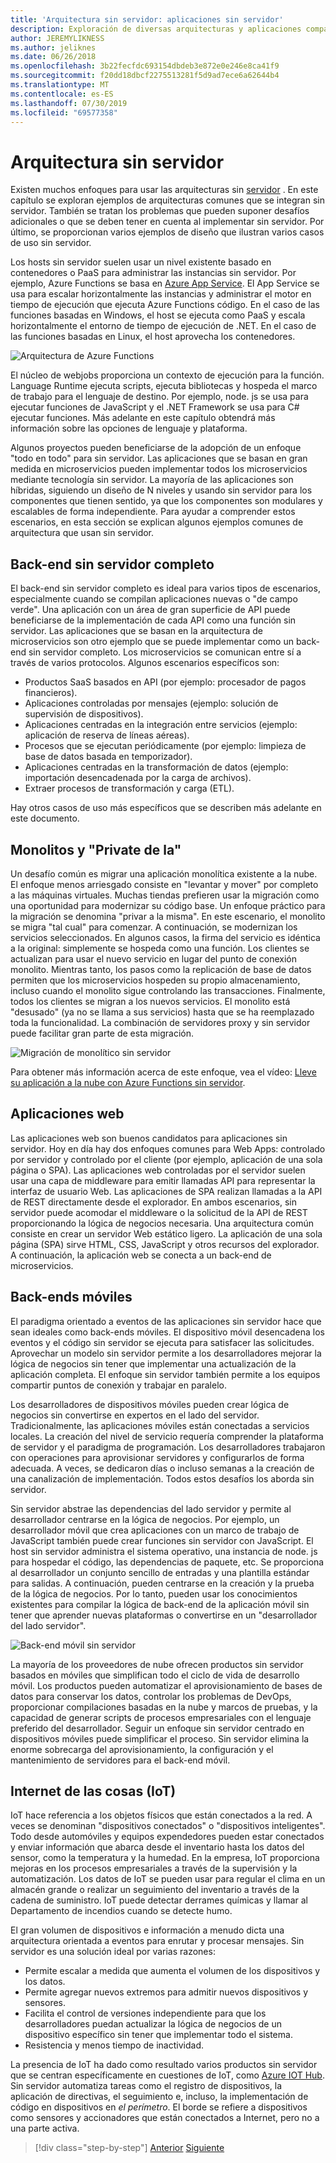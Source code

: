 ```yaml
---
title: 'Arquitectura sin servidor: aplicaciones sin servidor'
description: Exploración de diversas arquitecturas y aplicaciones compatibles con las arquitecturas sin servidor, como Web Apps, Mobile y IoT.
author: JEREMYLIKNESS
ms.author: jeliknes
ms.date: 06/26/2018
ms.openlocfilehash: 3b22fecfdc693154dbdeb3e872e0e246e8ca41f9
ms.sourcegitcommit: f20dd18dbcf2275513281f5d9ad7ece6a62644b4
ms.translationtype: MT
ms.contentlocale: es-ES
ms.lasthandoff: 07/30/2019
ms.locfileid: "69577358"
---
```

# <a name="serverless-architecture"></a>Arquitectura sin servidor

Existen muchos enfoques para usar las arquitecturas sin [servidor](https://azure.com/serverless) . En este capítulo se exploran ejemplos de arquitecturas comunes que se integran sin servidor. También se tratan los problemas que pueden suponer desafíos adicionales o que se deben tener en cuenta al implementar sin servidor. Por último, se proporcionan varios ejemplos de diseño que ilustran varios casos de uso sin servidor.

Los hosts sin servidor suelen usar un nivel existente basado en contenedores o PaaS para administrar las instancias sin servidor. Por ejemplo, Azure Functions se basa en [Azure App Service](https://docs.microsoft.com/azure/app-service/). El App Service se usa para escalar horizontalmente las instancias y administrar el motor en tiempo de ejecución que ejecuta Azure Functions código. En el caso de las funciones basadas en Windows, el host se ejecuta como PaaS y escala horizontalmente el entorno de tiempo de ejecución de .NET. En el caso de las funciones basadas en Linux, el host aprovecha los contenedores.

![Arquitectura de Azure Functions](./media/azure-functions-architecture.png)

El núcleo de webjobs proporciona un contexto de ejecución para la función. Language Runtime ejecuta scripts, ejecuta bibliotecas y hospeda el marco de trabajo para el lenguaje de destino. Por ejemplo, node. js se usa para ejecutar funciones de JavaScript y el .NET Framework se usa para C# ejecutar funciones. Más adelante en este capítulo obtendrá más información sobre las opciones de lenguaje y plataforma.

Algunos proyectos pueden beneficiarse de la adopción de un enfoque "todo en todo" para sin servidor. Las aplicaciones que se basan en gran medida en microservicios pueden implementar todos los microservicios mediante tecnología sin servidor. La mayoría de las aplicaciones son híbridas, siguiendo un diseño de N niveles y usando sin servidor para los componentes que tienen sentido, ya que los componentes son modulares y escalables de forma independiente. Para ayudar a comprender estos escenarios, en esta sección se explican algunos ejemplos comunes de arquitectura que usan sin servidor.

## <a name="full-serverless-back-end"></a>Back-end sin servidor completo

El back-end sin servidor completo es ideal para varios tipos de escenarios, especialmente cuando se compilan aplicaciones nuevas o "de campo verde". Una aplicación con un área de gran superficie de API puede beneficiarse de la implementación de cada API como una función sin servidor. Las aplicaciones que se basan en la arquitectura de microservicios son otro ejemplo que se puede implementar como un back-end sin servidor completo. Los microservicios se comunican entre sí a través de varios protocolos. Algunos escenarios específicos son:

* Productos SaaS basados en API (por ejemplo: procesador de pagos financieros).
* Aplicaciones controladas por mensajes (ejemplo: solución de supervisión de dispositivos).
* Aplicaciones centradas en la integración entre servicios (ejemplo: aplicación de reserva de líneas aéreas).
* Procesos que se ejecutan periódicamente (por ejemplo: limpieza de base de datos basada en temporizador).
* Aplicaciones centradas en la transformación de datos (ejemplo: importación desencadenada por la carga de archivos).
* Extraer procesos de transformación y carga (ETL).

Hay otros casos de uso más específicos que se describen más adelante en este documento.

## <a name="monoliths-and-starving-the-beast"></a>Monolitos y "Private de la"

Un desafío común es migrar una aplicación monolítica existente a la nube. El enfoque menos arriesgado consiste en "levantar y mover" por completo a las máquinas virtuales. Muchas tiendas prefieren usar la migración como una oportunidad para modernizar su código base. Un enfoque práctico para la migración se denomina "privar a la misma". En este escenario, el monolito se migra "tal cual" para comenzar. A continuación, se modernizan los servicios seleccionados. En algunos casos, la firma del servicio es idéntica a la original: simplemente se hospeda como una función. Los clientes se actualizan para usar el nuevo servicio en lugar del punto de conexión monolito. Mientras tanto, los pasos como la replicación de base de datos permiten que los microservicios hospeden su propio almacenamiento, incluso cuando el monolito sigue controlando las transacciones. Finalmente, todos los clientes se migran a los nuevos servicios. El monolito está "desusado" (ya no se llama a sus servicios) hasta que se ha reemplazado toda la funcionalidad. La combinación de servidores proxy y sin servidor puede facilitar gran parte de esta migración.

![Migración de monolítico sin servidor](./media/serverless-monolith-migration.png)

Para obtener más información acerca de este enfoque, vea el vídeo: [Lleve su aplicación a la nube con Azure Functions sin servidor](https://channel9.msdn.com/Events/Connect/2017/E102).

## <a name="web-apps"></a>Aplicaciones web

Las aplicaciones web son buenos candidatos para aplicaciones sin servidor. Hoy en día hay dos enfoques comunes para Web Apps: controlado por servidor y controlado por el cliente (por ejemplo, aplicación de una sola página o SPA). Las aplicaciones web controladas por el servidor suelen usar una capa de middleware para emitir llamadas API para representar la interfaz de usuario Web. Las aplicaciones de SPA realizan llamadas a la API de REST directamente desde el explorador. En ambos escenarios, sin servidor puede acomodar el middleware o la solicitud de la API de REST proporcionando la lógica de negocios necesaria. Una arquitectura común consiste en crear un servidor Web estático ligero. La aplicación de una sola página (SPA) sirve HTML, CSS, JavaScript y otros recursos del explorador. A continuación, la aplicación web se conecta a un back-end de microservicios.

## <a name="mobile-back-ends"></a>Back-ends móviles

El paradigma orientado a eventos de las aplicaciones sin servidor hace que sean ideales como back-ends móviles. El dispositivo móvil desencadena los eventos y el código sin servidor se ejecuta para satisfacer las solicitudes. Aprovechar un modelo sin servidor permite a los desarrolladores mejorar la lógica de negocios sin tener que implementar una actualización de la aplicación completa. El enfoque sin servidor también permite a los equipos compartir puntos de conexión y trabajar en paralelo.

Los desarrolladores de dispositivos móviles pueden crear lógica de negocios sin convertirse en expertos en el lado del servidor. Tradicionalmente, las aplicaciones móviles están conectadas a servicios locales. La creación del nivel de servicio requería comprender la plataforma de servidor y el paradigma de programación. Los desarrolladores trabajaron con operaciones para aprovisionar servidores y configurarlos de forma adecuada. A veces, se dedicaron días o incluso semanas a la creación de una canalización de implementación. Todos estos desafíos los aborda sin servidor.

Sin servidor abstrae las dependencias del lado servidor y permite al desarrollador centrarse en la lógica de negocios. Por ejemplo, un desarrollador móvil que crea aplicaciones con un marco de trabajo de JavaScript también puede crear funciones sin servidor con JavaScript. El host sin servidor administra el sistema operativo, una instancia de node. js para hospedar el código, las dependencias de paquete, etc. Se proporciona al desarrollador un conjunto sencillo de entradas y una plantilla estándar para salidas. A continuación, pueden centrarse en la creación y la prueba de la lógica de negocios. Por lo tanto, pueden usar los conocimientos existentes para compilar la lógica de back-end de la aplicación móvil sin tener que aprender nuevas plataformas o convertirse en un "desarrollador del lado servidor".

![Back-end móvil sin servidor](./media/serverless-mobile-backend.png)

La mayoría de los proveedores de nube ofrecen productos sin servidor basados en móviles que simplifican todo el ciclo de vida de desarrollo móvil. Los productos pueden automatizar el aprovisionamiento de bases de datos para conservar los datos, controlar los problemas de DevOps, proporcionar compilaciones basadas en la nube y marcos de pruebas, y la capacidad de generar scripts de procesos empresariales con el lenguaje preferido del desarrollador. Seguir un enfoque sin servidor centrado en dispositivos móviles puede simplificar el proceso. Sin servidor elimina la enorme sobrecarga del aprovisionamiento, la configuración y el mantenimiento de servidores para el back-end móvil.

## <a name="internet-of-things-iot"></a>Internet de las cosas (IoT)

IoT hace referencia a los objetos físicos que están conectados a la red. A veces se denominan "dispositivos conectados" o "dispositivos inteligentes". Todo desde automóviles y equipos expendedores pueden estar conectados y enviar información que abarca desde el inventario hasta los datos del sensor, como la temperatura y la humedad. En la empresa, IoT proporciona mejoras en los procesos empresariales a través de la supervisión y la automatización. Los datos de IoT se pueden usar para regular el clima en un almacén grande o realizar un seguimiento del inventario a través de la cadena de suministro. IoT puede detectar derrames químicas y llamar al Departamento de incendios cuando se detecte humo.

El gran volumen de dispositivos e información a menudo dicta una arquitectura orientada a eventos para enrutar y procesar mensajes. Sin servidor es una solución ideal por varias razones:

* Permite escalar a medida que aumenta el volumen de los dispositivos y los datos.
* Permite agregar nuevos extremos para admitir nuevos dispositivos y sensores.
* Facilita el control de versiones independiente para que los desarrolladores puedan actualizar la lógica de negocios de un dispositivo específico sin tener que implementar todo el sistema.
* Resistencia y menos tiempo de inactividad.

La presencia de IoT ha dado como resultado varios productos sin servidor que se centran específicamente en cuestiones de IoT, como [Azure IOT Hub](https://docs.microsoft.com/azure/iot-hub). Sin servidor automatiza tareas como el registro de dispositivos, la aplicación de directivas, el seguimiento e, incluso, la implementación de código en dispositivos en *el perímetro*. El borde se refiere a dispositivos como sensores y accionadores que están conectados a Internet, pero no a una parte activa.

>[!div class="step-by-step"]
>[Anterior](architecture-approaches.md)
>[Siguiente](serverless-architecture-considerations.md)
